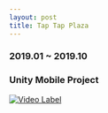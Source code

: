 ```yaml
---
layout: post
title: Tap Tap Plaza
---
```


### 2019.01 ~ 2019.10
### Unity Mobile Project

[![Video Label](http://img.youtube.com/vi/LVwMEJusWXg/0.jpg)](https://www.youtube.com/watch?v=LVwMEJusWXg) 




